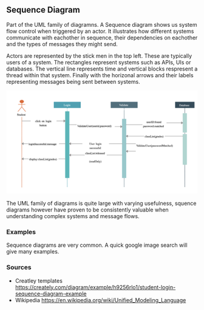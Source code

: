 ## Sequence Diagram
Part of the UML family of diagramns. A Sequence diagram shows us system flow control when triggered by an actor. It illustrates how different systems communicate with eachother in sequence, their dependencies on eachother and the types of messages they might send.

Actors are represented by the stick men in the top left. These are typically users of a system. The rectangles represent systems such as APIs, UIs or databases. The vertical line represents time and vertical blocks respresent a thread within that system. Finally with the horizonal arrows and their labels representing messages being sent between systems.

![Alt text](/chapter_6/sequence_diagram.png)

The UML family of diagrams is quite large with varying usefulness, squence diagrams however have proven to be consistently valuable when understanding complex systems and message flows.

### Examples
Sequence diagrams are very common. A quick google image search will give many examples.

### Sources
* Creatley templates https://creately.com/diagram/example/h9256rlo1/student-login-sequence-diagram-example
* Wikipedia https://en.wikipedia.org/wiki/Unified_Modeling_Language